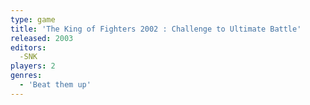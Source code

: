 ```yaml
---
type: game
title: 'The King of Fighters 2002 : Challenge to Ultimate Battle'
released: 2003
editors: 
  -SNK
players: 2
genres:
  - 'Beat them up'
---
```


